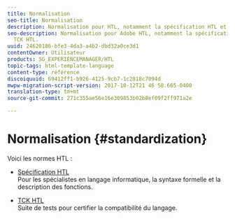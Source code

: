 ```yaml
---
title: Normalisation
seo-title: Normalisation
description: Normalisation pour HTL, notamment la spécification HTL et le TCK HTL.
seo-description: Normalisation pour Adobe HTL, notamment la spécification HTL et le
  TCK HTL.
uuid: 24620186-bfe3-4da3-a4b2-dbd32a0ce3d1
contentOwner: Utilisateur
products: SG_EXPERIENCEMANAGER/HTL
topic-tags: html-template-language
content-type: référence
discoiquuid: 69412ff1-b926-4125-9cb7-1c2818c7094d
mwpw-migration-script-version: 2017-10-12T21 46 58.665-0400
translation-type: tm+mt
source-git-commit: 271c355ae56e16e309853b02b8ef09f2ff971a2e

---
```



# Normalisation {#standardization}

Voici les normes HTL :

* [Spécification HTL](https://github.com/Adobe-Marketing-Cloud/sightly-spec)\
   Pour les spécialistes en langage informatique, la syntaxe formelle et la description des fonctions.

* [TCK HTL](https://github.com/Adobe-Marketing-Cloud/sightly-tck)\
   Suite de tests pour certifier la compatibilité du langage.
